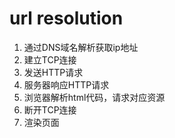 # url resolution

1. 通过DNS域名解析获取ip地址
2. 建立TCP连接
3. 发送HTTP请求
4. 服务器响应HTTP请求
5. 浏览器解析html代码，请求对应资源
6. 断开TCP连接
7. 渲染页面